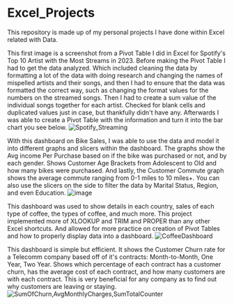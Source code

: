 # Excel_Projects
This repository is made up of my personal projects I have done within Excel related with Data.

This first image is a screenshot from a Pivot Table I did in Excel for Spotify's Top 10 Artist with the Most Streams in 2023.
Before making the Pivot Table I had to get the data analyzed. Which included cleaning the data by formatting a lot of the data with doing research and
changing the names of mispelled artists and their songs, and then I had to ensure that the data was formatted the correct way, such as changing the format values
for the numbers on the streamed songs. Then I had to create a sum value of the individual songs together for each artist. Checked for blank cells and duplicated
values just in case, but thankfully didn't have any. Afterwards I was able to create a Pivot Table with the information and turn it into the bar chart you see below.
![Spotify_Streaming](https://github.com/Zinscoe/Excel_Projects/assets/70861505/f8c44009-1918-475a-bda9-10a9d67d677c)


With this dashboard on Bike Sales, I was able to use the data and model it into different graphs and slicers within the dashboard. The graphs show the Avg income
Per Purchase based on if the bike was purchased or not, and by each gender. Shows Customer Age Brackets from Adolescent to Old and how many bikes were purchased. And lastly,
 the Customer Commute graph shows the average commute ranging from 0-1 miles to 10 miles+. You can also use the slicers on the side to filter the data by Marital Status,
 Region, and even Education.
![image](https://github.com/Zinscoe/Excel_Projects/assets/70861505/eb1fc1dd-2aa3-4c8c-aaee-b44fad81ba45)

This dashboard was used to show details in each country, sales of each type of coffee, the types of coffee, and much more. This project implemented more of XLOOKUP and TRIM and PROPER than any other Excel shortcuts. And allowed for more practice on creation of Pivot Tables and how to properly display data into a dashboard.
![CoffeeDashboard](https://github.com/user-attachments/assets/1ccf5161-d1e1-4fed-a0c2-f0e8f9c7535c)

This dashboard is simple but efficient. It shows the Customer Churn rate for a Telecomm company based off of it's contracts: Month-to-Month, One Year, Two Year. Shows which percentage of each contract has a customer churn, has the average cost of each contract, and how many customers are with each contract. This is very beneficial for any company as to find out why customers are leaving or staying.
![SumOfChurn,AvgMonthlyCharges,SumTotalCounter](https://github.com/user-attachments/assets/b22cd18c-833d-473c-a750-b27b53c0e855)
